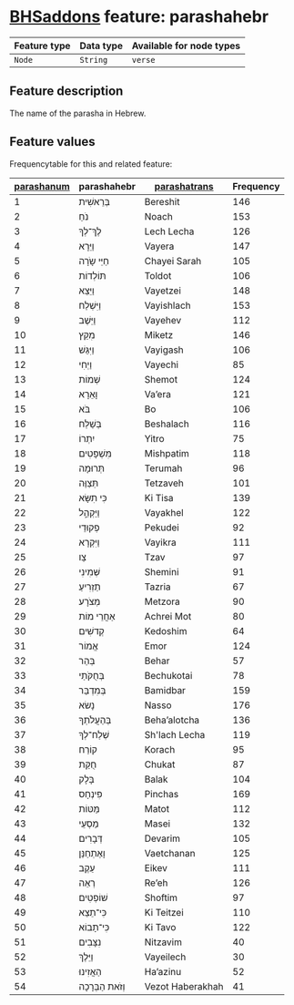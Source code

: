 # [BHSaddons](https://github.com/tonyjurg/BHSaddons) feature: parashahebr

Feature type | Data type | Available for node types
---  | --- | --- 
`Node`|`String`|`verse`

## Feature description

The name of the parasha in Hebrew.

## Feature values

Frequencytable for this and related feature:

| [parashanum](parashanum.md) | parashahebr     | [parashatrans](parashatrans.md)   | Frequency |
|------------|------------------|----------------|-------|
| 1          | בְּרֵאשִׁית     | Bereshit       | 146   |
| 2          | נֹחַ            | Noach          | 153   |
| 3          | לֶךְ־לְךָ       | Lech Lecha     | 126   |
| 4          | וַיֵּרָא        | Vayera         | 147   |
| 5          | חַיֵּי שָֹרָה   | Chayei Sarah   | 105   |
| 6          | תּוֹלְדוֹת     | Toldot         | 106   |
| 7          | וַיֵּצֵא        | Vayetzei       | 148   |
| 8          | וַיִּשְׁלַח    | Vayishlach     | 153   |
| 9          | וַיֵּשֶׁב      | Vayehev        | 112   |
| 10         | מִקֵּץ        | Miketz         | 146   |
| 11         | וַיִּגַּשׁ     | Vayigash       | 106   |
| 12         | וַיְחִי       | Vayechi        | 85    |
| 13         | שְׁמוֹת        | Shemot         | 124   |
| 14         | וָאֵרָא        | Va’era         | 121   |
| 15         | בֹּא           | Bo             | 106   |
| 16         | בְּשַׁלַּח     | Beshalach      | 116   |
| 17         | יִתְרוֹ       | Yitro          | 75    |
| 18         | מִּשְׁפָּטִים | Mishpatim      | 118   |
| 19         | תְּרוּמָה     | Terumah        | 96    |
| 20         | תְּצַוֶּה      | Tetzaveh       | 101   |
| 21         | כִּי תִשָּׂא    | Ki Tisa        | 139   |
| 22         | וַיַּקְהֵ֣ל    | Vayakhel       | 122   |
| 23         | פְקוּדֵי       | Pekudei        | 92    |
| 24         | וַיִּקְרָא     | Vayikra        | 111   |
| 25         | צַו            | Tzav           | 97    |
| 26         | שְּׁמִינִי     | Shemini        | 91    |
| 27         | תַזְרִיעַ      | Tazria         | 67    |
| 28         | מְּצֹרָע       | Metzora        | 90    |
| 29         | אַחֲרֵי מוֹת    | Achrei Mot     | 80    |
| 30         | קְדשִׁים      | Kedoshim       | 64    |
| 31         | אֱמוֹר         | Emor           | 124   |
| 32         | בְּהַר        | Behar          | 57    |
| 33         | בְּחֻקֹּתַי    | Bechukotai     | 78    |
| 34         | בְּמִדְבַּר    | Bamidbar       | 159   |
| 35         | נָשׂא         | Nasso          | 176   |
| 36         | בְּהַעֲלֹתְךָ | Beha’alotcha   | 136   |
| 37         | שְׁלַח־לְךָ   | Sh'lach Lecha  | 119   |
| 38         | קוֹרַח         | Korach         | 95    |
| 39         | חֻקַּת         | Chukat         | 87    |
| 40         | בָּלָק         | Balak          | 104   |
| 41         | פִּינְחָס     | Pinchas        | 169   |
| 42         | מַּטּוֹת       | Matot          | 112   |
| 43         | מַסְעֵי       | Masei          | 132   |
| 44         | דְּבָרִים      | Devarim        | 105   |
| 45         | וָאֶתְחַנַּן   | Vaetchanan     | 125   |
| 46         | עֵקֶב         | Eikev          | 111   |
| 47         | רְאֵה          | Re’eh          | 126   |
| 48         | שׁוֹפְטִים    | Shoftim        | 97    |
| 49         | כִּי־תֵצֵא    | Ki Teitzei     | 110   |
| 50         | כִּי־תָבוֹא   | Ki Tavo        | 122   |
| 51         | נִצָּבִים     | Nitzavim       | 40    |
| 52         | וַיֵּלֶךְ     | Vayeilech      | 30    |
| 53         | הַאֲזִינוּ    | Ha’azinu       | 52    |
| 54         | וְזֹאת הַבְּרָכָה | Vezot Haberakhah | 41    |
